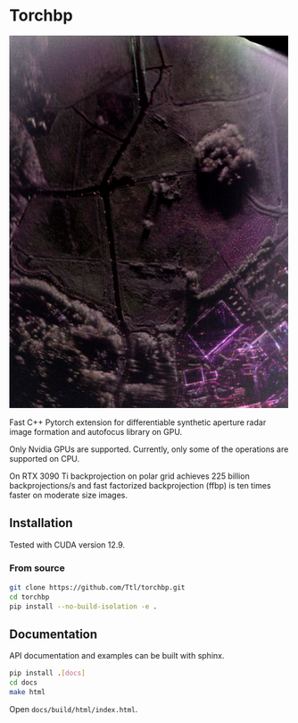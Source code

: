 # Torchbp

![SAR image](https://github.com/Ttl/torchbp/blob/master/docs/img/07_19_1_autofocus_sigma0_pol_cal_pauli.png?raw=true)

Fast C++ Pytorch extension for differentiable synthetic aperture radar image formation and autofocus library on GPU.

Only Nvidia GPUs are supported. Currently, only some of the operations are supported on CPU.

On RTX 3090 Ti backprojection on polar grid achieves 225 billion
backprojections/s and fast factorized backprojection (ffbp) is ten times faster on
moderate size images.

## Installation

Tested with CUDA version 12.9.

### From source

```bash
git clone https://github.com/Ttl/torchbp.git
cd torchbp
pip install --no-build-isolation -e .
```

## Documentation

API documentation and examples can be built with sphinx.

```bash
pip install .[docs]
cd docs
make html
```

Open `docs/build/html/index.html`.
